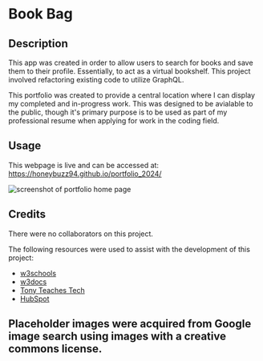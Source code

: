 # Book Bag

## Description

This app was created in order to allow users to search for books and save them to their profile. Essentially, to act as a virtual bookshelf. This project involved refactoring existing code to utilize GraphQL.

This portfolio was created to provide a central location where I can display my completed and in-progress work. This was designed to be avialable to the public, though it's primary purpose is to be used as part of my professional resume when applying for work in the coding field.

## Usage

This webpage is live and can be accessed at: https://honeybuzz94.github.io/portfolio_2024/

![screenshot of portfolio home page](assets/screenshot.jpg)

## Credits

There were no collaborators on this project.

The following resources were used to assist with the development of this project:

* [w3schools](https://www.w3schools.com)
* [w3docs](https://www.w3docs.com/snippets/html/how-to-create-an-html-button-that-acts-like-a-link.html)
* [Tony Teaches Tech](https://www.youtube.com/watch?v=xHFzQ8QRjGU)
* [HubSpot](https://blog.hubspot.com/marketing/jump-link-same-page)

Placeholder images were acquired from Google image search using images with a creative commons license.
---